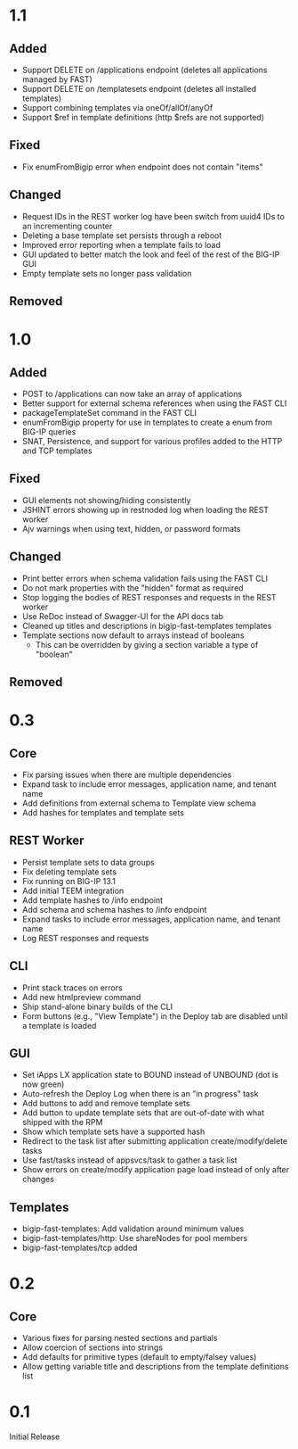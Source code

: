 # 1.1
## Added
* Support DELETE on /applications endpoint (deletes all applications managed by FAST)
* Support DELETE on /templatesets endpoint (deletes all installed templates)
* Support combining templates via oneOf/allOf/anyOf
* Support $ref in template definitions (http $refs are not supported)

## Fixed
* Fix enumFromBigip error when endpoint does not contain "items"

## Changed
* Request IDs in the REST worker log have been switch from uuid4 IDs to an incrementing counter
* Deleting a base template set persists through a reboot
* Improved error reporting when a template fails to load
* GUI updated to better match the look and feel of the rest of the BIG-IP GUI
* Empty template sets no longer pass validation

## Removed

# 1.0
## Added
* POST to /applications can now take an array of applications
* Better support for external schema references when using the FAST CLI
* packageTemplateSet command in the FAST CLI
* enumFromBigip property for use in templates to create a enum from BIG-IP queries
* SNAT, Persistence, and support for various profiles added to the HTTP and TCP templates

## Fixed
* GUI elements not showing/hiding consistently
* JSHINT errors showing up in restnoded log when loading the REST worker
* Ajv warnings when using text, hidden, or password formats

## Changed
* Print better errors when schema validation fails using the FAST CLI
* Do not mark properties with the "hidden" format as required
* Stop logging the bodies of REST responses and requests in the REST worker
* Use ReDoc instead of Swagger-UI for the API docs tab
* Cleaned up titles and descriptions in bigip-fast-templates templates
* Template sections now default to arrays instead of booleans
  * This can be overridden by giving a section variable a type of "boolean"

## Removed

# 0.3
## Core
* Fix parsing issues when there are multiple dependencies
* Expand task to include error messages, application name, and tenant name
* Add definitions from external schema to Template view schema
* Add hashes for templates and template sets

## REST Worker
* Persist template sets to data groups
* Fix deleting template sets
* Fix running on BIG-IP 13.1
* Add initial TEEM integration
* Add template hashes to /info endpoint
* Add schema and schema hashes to /info endpoint
* Expand tasks to include error messages, application name, and tenant name
* Log REST responses and requests

## CLI
* Print stack traces on errors
* Add new htmlpreview command
* Ship stand-alone binary builds of the CLI
* Form buttons (e.g., "View Template") in the Deploy tab are disabled until a template is loaded

## GUI
* Set iApps LX application state to BOUND instead of UNBOUND (dot is now green)
* Auto-refresh the Deploy Log when there is an "in progress" task
* Add buttons to add and remove template sets
* Add button to update template sets that are out-of-date with what shipped with the RPM
* Show which template sets have a supported hash
* Redirect to the task list after submitting application create/modify/delete tasks
* Use fast/tasks instead of appsvcs/task to gather a task list
* Show errors on create/modify application page load instead of only after changes

## Templates
* bigip-fast-templates: Add validation around minimum values
* bigip-fast-templates/http: Use shareNodes for pool members
* bigip-fast-templates/tcp added

# 0.2
## Core
* Various fixes for parsing nested sections and partials
* Allow coercion of sections into strings
* Add defaults for primitive types (default to empty/falsey values)
* Allow getting variable title and descriptions from the template definitions list
 
# 0.1
Initial Release
